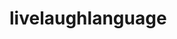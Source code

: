 # livelaughlanguage

<!-- testing visual studio code and seeing if i can push something -H
please let me push this hhh
what about now -->